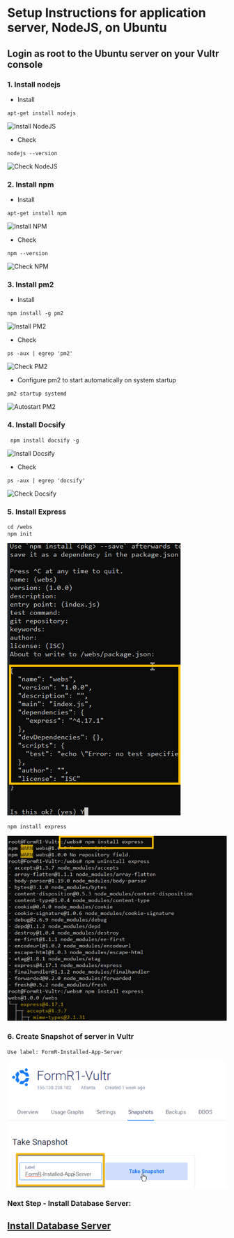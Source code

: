 # Setup Instructions for application server, NodeJS, on Ubuntu

## Login as root to the Ubuntu server on your Vultr console

### 1. Install nodejs

- Install
```
apt-get install nodejs
```
![Install NodeJS](./images/fr0304-01_Ubuntu-install-nodejs.png "Install NodeJS")

- Check
```
nodejs --version
```
![Check NodeJS](./images/fr0304-02_Ubuntu-check-nodejs.png "Check NodeJS")

### 2. Install npm

- Install
```
apt-get install npm
```
![Install NPM](./images/fr0304-03_Ubuntu-install-npm.png "Install NPM")

- Check
```
npm --version
```
![Check NPM](./images/fr0304-04_Ubuntu-check-npm.png "Check NPM")

### 3. Install  pm2

- Install
```
npm install -g pm2
```
![Install PM2](./images/fr0304-05_Ubuntu-install-pm2.png "Install PM2")

- Check
```
ps -aux | egrep 'pm2'
```
![Check PM2](./images/fr0304-06_Ubuntu-check-pm2.png "Check PM2")

- Configure pm2 to start automatically on system startup
```
pm2 startup systemd
```
![Autostart PM2](./images/fr0304-07_Ubuntu-autostart-pm2.png "Autostart PM2")

### 4. Install Docsify
```
 npm install docsify -g
 ```
![Install Docsify](./images/fr0304-08_Ubuntu-install-docsify.png "Install Docsify")

- Check
```
ps -aux | egrep 'docsify'
```
![Check Docsify](./images/fr0304-09_Ubuntu-check-docsify.png "Check Docsify")


### 5. Install Express
```
cd /webs
npm init
```
![npm init](./images/fr0304-10_Ubuntu-npm-init.png "npm init")
```
npm install express
```
![Install Express](./images/fr0304-11_Ubuntu-install-express.png "Install Express")

### 6. Create Snapshot of server in Vultr
``` 
Use label: FormR-Installed-App-Server
```

![Take Snapshot](./images/fr0304-12_Ubuntu-take-snapshot.png "Take Snapshot")


### Next Step - Install Database Server: 

## [Install Database Server](../setup/fr0305_Setup-Data-Server-Ubuntu.md)
